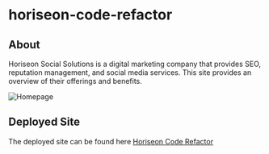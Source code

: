 # horiseon-code-refactor

## About

Horiseon Social Solutions is a digital marketing company that provides SEO, reputation management, and social media services. This site provides an overview of their offerings and benefits.

![Homepage](./images/homepage.png)

## Deployed Site

The deployed site can be found here [Horiseon Code Refactor](https://matthale11.github.io/horiseon-code-refactor/)